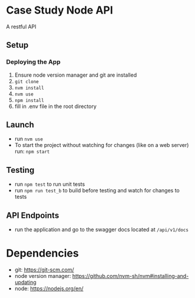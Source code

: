 # Case Study Node API
A restful API

## Setup

### Deploying the App
1. Ensure node version manager and git are installed
2. ```git clone```
3. ```nvm install```
4. ```nvm use```
5. ```npm install```
6. fill in .env file in the root directory

## Launch
- run ```nvm use```
- To start the project without watching for changes (like on a web server) run: ```npm start```

## Testing
- run ```npm test``` to run unit tests
- run ```npm run test_b``` to build before testing and watch for changes to tests

## API Endpoints
- run the application and go to the swagger docs located at ```/api/v1/docs```

# Dependencies
- git: https://git-scm.com/
- node version manager: https://github.com/nvm-sh/nvm#installing-and-updating
- node: https://nodejs.org/en/
